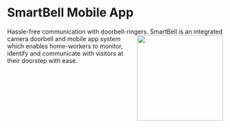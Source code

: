 # SmartBell Mobile App
Hassle-free communication with doorbell-ringers.
<img src="https://user-images.githubusercontent.com/67097862/162081748-95a80119-1fe5-4b51-a4e2-6726b51dbb8b.png" align = "right" width="200">
SmartBell is an integrated camera doorbell and mobile app system which enables home-workers to monitor, identify and communicate with visitors at their doorstep with ease. 

